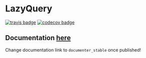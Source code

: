 # LazyQuery

[![travis badge][travis_badge]][travis_url]
[![codecov badge][codecov_badge]][codecov_url]

## Documentation [here][documenter_latest]

Change documentation link to `documenter_stable` once published!

[travis_badge]: https://travis-ci.org/bramtayl/LazyQuery.jl.svg?branch=master
[travis_url]: https://travis-ci.org/bramtayl/LazyQuery.jl

[codecov_badge]: http://codecov.io/github/bramtayl/LazyQuery.jl/coverage.svg?branch=master
[codecov_url]: http://codecov.io/github/bramtayl/LazyQuery.jl?branch=master

[documenter_stable]: https://bramtayl.github.io/LazyQuery.jl/stable
[documenter_latest]: https://bramtayl.github.io/LazyQuery.jl/latest
